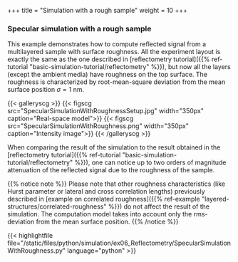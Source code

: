 +++
title = "Simulation with a rough sample"
weight = 10
+++

### Specular simulation with a rough sample

This example demonstrates how to compute reflected signal from
a multilayered sample with surface roughness. All the experiment
layout is exactly the same as the one described in
[reflectometry tutorial]({{% ref-tutorial "basic-simulation-tutorial/reflectometry" %}}),
but now all the layers (except the ambient media) have roughness on the top surface. The
roughness is characterized by root-mean-square deviation from the mean surface position
$\sigma = 1$ nm.

{{< galleryscg >}}
{{< figscg src="SpecularSimulationWithRoughnessSetup.jpg" width="350px" caption="Real-space model">}}
{{< figscg src="SpecularSimulationWithRoughness.png" width="350px" caption="Intensity image">}}
{{< /galleryscg >}}

When comparing the result of the simulation to the result obtained in the
[reflectometry tutorial]({{% ref-tutorial "basic-simulation-tutorial/reflectometry" %}}),
one can notice up to two orders of magnitude attenuation of the reflected signal due to
the roughness of the sample.

{{% notice note %}}
Please note that other roughness characteristics (like Hurst parameter or lateral and cross correlation lengths)
previously described in [example on correlated roughness]({{% ref-example "layered-structures/correlated-roughness" %}})
do not affect the result of the simulation. The computation model takes into account only the
rms-deviation from the mean surface position.
{{% /notice %}}

{{< highlightfile file="/static/files/python/simulation/ex06_Reflectometry/SpecularSimulationWithRoughness.py"  language="python" >}}
